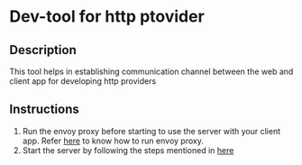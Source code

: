 # Dev-tool for http ptovider

## Description
This tool helps in establishing communication channel between the web and client app for developing http providers

## Instructions


1. Run the envoy proxy before starting to use the server with your client app. Refer [here](envoy/README.md) to know how to run envoy proxy.
2. Start the server by following the steps mentioned in [here](grpc-server/README.md)